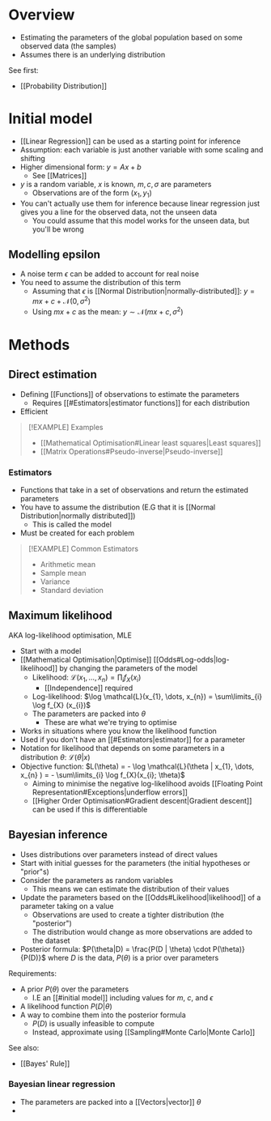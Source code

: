 # Overview
- Estimating the parameters of the global population based on some observed data (the samples)
- Assumes there is an underlying distribution

See first:
- [[Probability Distribution]]

# Initial model
- [[Linear Regression]] can be used as a starting point for inference
- Assumption: each variable is just another variable with some scaling and shifting
- Higher dimensional form: $y = Ax + b$
	- See [[Matrices]]
- $y$ is a random variable, $x$ is known, $m, c, \sigma$ are parameters
	- Observations are of the form $(x_{1}, y_{1})$
- You can't actually use them for inference because linear regression just gives you a line for the observed data, not the unseen data
	- You could assume that this model works for the unseen data, but you'll be wrong

## Modelling epsilon
- A noise term $\epsilon$ can be added to account for real noise
- You need to assume the distribution of this term
	- Assuming that $\epsilon$ is [[Normal Distribution|normally-distributed]]: $y = mx + c + \mathcal{N}(0, \sigma^2)$
	- Using $mx + c$ as the mean: $y \sim \mathcal{N}(mx + c, \sigma^2)$

# Methods

## Direct estimation
- Defining [[Functions]] of observations to estimate the parameters
	- Requires [[#Estimators|estimator functions]] for each distribution
- Efficient

> [!EXAMPLE] Examples
> - [[Mathematical Optimisation#Linear least squares|Least squares]]
> - [[Matrix Operations#Pseudo-inverse|Pseudo-inverse]]

### Estimators
- Functions that take in a set of observations and return the estimated parameters
- You have to assume the distribution (E.G that it is [[Normal Distribution|normally distributed]])
	- This is called the model
- Must be created for each problem

> [!EXAMPLE] Common Estimators
> - Arithmetic mean
> - Sample mean
> - Variance
> - Standard deviation

## Maximum likelihood
AKA log-likelihood optimisation, MLE

- Start with a model
- [[Mathematical Optimisation|Optimise]] [[Odds#Log-odds|log-likelihood]] by changing the parameters of the model
	- Likelihood: $\mathcal{L}(x_{1}, \dots, x_{n}) = \prod_{i} f_{X} (x_i)$
		- [[Independence]] required
	- Log-likelihood: $\log \mathcal{L}(x_{1}, \dots, x_{n}) = \sum\limits_{i} \log f_{X} (x_{i})$
	- The parameters are packed into $\theta$
		- These are what we're trying to optimise
- Works in situations where you know the likelihood function
- Used if you don't have an [[#Estimators|estimator]] for a parameter
- Notation for likelihood that depends on some parameters in a distribution $\theta$: $\mathcal{L}(\theta|x)$
- Objective function: $L(\theta) = - \log \mathcal{L}(\theta | x_{1}, \dots, x_{n} ) = - \sum\limits_{i} \log f_{X}(x_{i}; \theta)$
	- Aiming to minimise the negative log-likelihood avoids [[Floating Point Representation#Exceptions|underflow errors]]
	- [[Higher Order Optimisation#Gradient descent|Gradient descent]] can be used if this is differentiable

## Bayesian inference
- Uses distributions over parameters instead of direct values
- Start with initial guesses for the parameters (the initial hypotheses or "prior"s)
- Consider the parameters as random variables
	- This means we can estimate the distribution of their values
- Update the parameters based on the [[Odds#Likelihood|likelihood]] of a parameter taking on a value
	- Observations are used to create a tighter distribution (the "posterior")
	- The distribution would change as more observations are added to the dataset
- Posterior formula: $P(\theta|D) = \frac{P(D | \theta) \cdot P(\theta)}{P(D)}$ where $D$ is the data, $P(\theta)$ is a prior over parameters

Requirements:
- A prior $P(\theta)$ over the parameters
	- I.E an [[#initial model]] including values for $m$, $c$, and $\epsilon$
- A likelihood function $P(D | \theta)$
- A way to combine them into the posterior formula
	- $P(D)$ is usually infeasible to compute
	- Instead, approximate using [[Sampling#Monte Carlo|Monte Carlo]]

See also:
- [[Bayes' Rule]]

### Bayesian linear regression
- The parameters are packed into a [[Vectors|vector]] $\theta$
- 